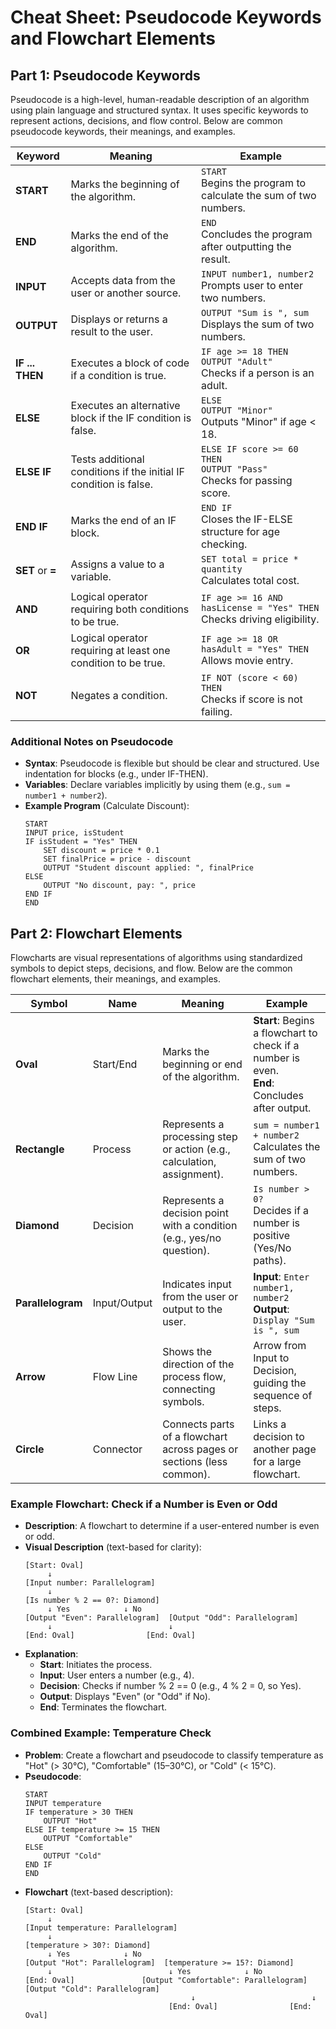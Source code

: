 # Cheat Sheet: Pseudocode Keywords and Flowchart Elements

## Part 1: Pseudocode Keywords

Pseudocode is a high-level, human-readable description of an algorithm using plain language and structured syntax. It uses specific keywords to represent actions, decisions, and flow control. Below are common pseudocode keywords, their meanings, and examples.

| **Keyword**       | **Meaning**                                                                 | **Example**                                                                 |
|-------------------|-----------------------------------------------------------------------------|-----------------------------------------------------------------------------|
| **START**         | Marks the beginning of the algorithm.                                       | `START`<br> Begins the program to calculate the sum of two numbers.         |
| **END**           | Marks the end of the algorithm.                                             | `END`<br> Concludes the program after outputting the result.                |
| **INPUT**         | Accepts data from the user or another source.                                | `INPUT number1, number2`<br> Prompts user to enter two numbers.             |
| **OUTPUT**        | Displays or returns a result to the user.                                    | `OUTPUT "Sum is ", sum`<br> Displays the sum of two numbers.                |
| **IF ... THEN**   | Executes a block of code if a condition is true.                            | `IF age >= 18 THEN`<br>`OUTPUT "Adult"`<br> Checks if a person is an adult. |
| **ELSE**          | Executes an alternative block if the IF condition is false.                 | `ELSE`<br>`OUTPUT "Minor"`<br> Outputs "Minor" if age < 18.                |
| **ELSE IF**       | Tests additional conditions if the initial IF condition is false.           | `ELSE IF score >= 60 THEN`<br>`OUTPUT "Pass"`<br> Checks for passing score. |
| **END IF**        | Marks the end of an IF block.                                               | `END IF`<br> Closes the IF-ELSE structure for age checking.                 |
| **SET** or **=**  | Assigns a value to a variable.                                              | `SET total = price * quantity`<br> Calculates total cost.                   |
| **AND**           | Logical operator requiring both conditions to be true.                      | `IF age >= 16 AND hasLicense = "Yes" THEN`<br> Checks driving eligibility.  |
| **OR**            | Logical operator requiring at least one condition to be true.               | `IF age >= 18 OR hasAdult = "Yes" THEN`<br> Allows movie entry.            |
| **NOT**           | Negates a condition.                                                       | `IF NOT (score < 60) THEN`<br> Checks if score is not failing.             |

### Additional Notes on Pseudocode
- **Syntax**: Pseudocode is flexible but should be clear and structured. Use indentation for blocks (e.g., under IF-THEN).
- **Variables**: Declare variables implicitly by using them (e.g., `sum = number1 + number2`).
- **Example Program** (Calculate Discount):
  ```
  START
  INPUT price, isStudent
  IF isStudent = "Yes" THEN
      SET discount = price * 0.1
      SET finalPrice = price - discount
      OUTPUT "Student discount applied: ", finalPrice
  ELSE
      OUTPUT "No discount, pay: ", price
  END IF
  END
  ```

## Part 2: Flowchart Elements

Flowcharts are visual representations of algorithms using standardized symbols to depict steps, decisions, and flow. Below are the common flowchart elements, their meanings, and examples.

| **Symbol**         | **Name**            | **Meaning**                                                                 | **Example**                                                                 |
|--------------------|---------------------|-----------------------------------------------------------------------------|-----------------------------------------------------------------------------|
| **Oval**           | Start/End           | Marks the beginning or end of the algorithm.                                | **Start**: Begins a flowchart to check if a number is even.<br>**End**: Concludes after output. |
| **Rectangle**      | Process             | Represents a processing step or action (e.g., calculation, assignment).     | `sum = number1 + number2`<br> Calculates the sum of two numbers.            |
| **Diamond**        | Decision            | Represents a decision point with a condition (e.g., yes/no question).       | `Is number > 0?`<br> Decides if a number is positive (Yes/No paths).        |
| **Parallelogram**  | Input/Output        | Indicates input from the user or output to the user.                        | **Input**: `Enter number1, number2`<br>**Output**: `Display "Sum is ", sum` |
| **Arrow**          | Flow Line           | Shows the direction of the process flow, connecting symbols.                | Arrow from Input to Decision, guiding the sequence of steps.                |
| **Circle**         | Connector           | Connects parts of a flowchart across pages or sections (less common).       | Links a decision to another page for a large flowchart.                     |

### Example Flowchart: Check if a Number is Even or Odd
- **Description**: A flowchart to determine if a user-entered number is even or odd.
- **Visual Description** (text-based for clarity):
  ```
  [Start: Oval]
       ↓
  [Input number: Parallelogram]
       ↓
  [Is number % 2 == 0?: Diamond]
       ↓ Yes            ↓ No
  [Output "Even": Parallelogram]  [Output "Odd": Parallelogram]
       ↓                          ↓
  [End: Oval]                [End: Oval]
  ```
- **Explanation**:
  - **Start**: Initiates the process.
  - **Input**: User enters a number (e.g., 4).
  - **Decision**: Checks if number % 2 == 0 (e.g., 4 % 2 = 0, so Yes).
  - **Output**: Displays "Even" (or "Odd" if No).
  - **End**: Terminates the flowchart.

### Combined Example: Temperature Check
- **Problem**: Create a flowchart and pseudocode to classify temperature as "Hot" (> 30°C), "Comfortable" (15–30°C), or "Cold" (< 15°C).
- **Pseudocode**:
  ```
  START
  INPUT temperature
  IF temperature > 30 THEN
      OUTPUT "Hot"
  ELSE IF temperature >= 15 THEN
      OUTPUT "Comfortable"
  ELSE
      OUTPUT "Cold"
  END IF
  END
  ```
- **Flowchart** (text-based description):
  ```
  [Start: Oval]
       ↓
  [Input temperature: Parallelogram]
       ↓
  [temperature > 30?: Diamond]
       ↓ Yes            ↓ No
  [Output "Hot": Parallelogram]  [temperature >= 15?: Diamond]
       ↓                          ↓ Yes            ↓ No
  [End: Oval]               [Output "Comfortable": Parallelogram]  [Output "Cold": Parallelogram]
                                       ↓                          ↓
                                  [End: Oval]                [End: Oval]
  ```
